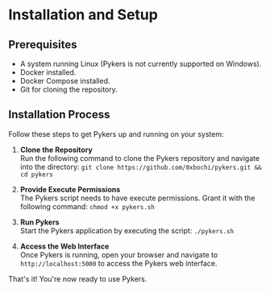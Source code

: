 # Installation and Setup

## Prerequisites

- A system running Linux (Pykers is not currently supported on Windows).
- Docker installed.
- Docker Compose installed.
- Git for cloning the repository.

## Installation Process

Follow these steps to get Pykers up and running on your system:

1. **Clone the Repository**  
   Run the following command to clone the Pykers repository and navigate into the directory:
```git clone https://github.com/0xbochi/pykers.git && cd pykers```

2. **Provide Execute Permissions**  
The Pykers script needs to have execute permissions. Grant it with the following command:
```chmod +x pykers.sh```

3. **Run Pykers**  
Start the Pykers application by executing the script:
```./pykers.sh```

4. **Access the Web Interface**  
Once Pykers is running, open your browser and navigate to `http://localhost:5000` to access the Pykers web interface.

That's it! You're now ready to use Pykers.
